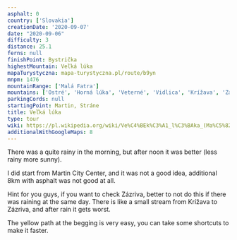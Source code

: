 ```yaml
---
asphalt: 0
country: ['Slovakia']
creationDate: '2020-09-07'
date: "2020-09-06"
difficulty: 3
distance: 25.1
ferns: null
finishPoint: Bystrička
highestMountain: Veľká lúka
mapaTurystyczna: mapa-turystyczna.pl/route/b9yn
mnpm: 1476
mountainRange: ['Malá Fatra']
mountains: ['Ostré', 'Horná lúka', 'Veterné', 'Vidlica', 'Krížava', 'Zázriva']
parkingCords: null
startingPoint: Martin, Stráne
title: Veľká lúka
type: tour
wiki: https://pl.wikipedia.org/wiki/Ve%C4%BEk%C3%A1_l%C3%BAka_(Ma%C5%82a_Fatra)
additionalWithGoogleMaps: 8
---
```


There was a quite rainy in the morning, but after noon it was better (less rainy more sunny).

I did start from Martin City Center, and it was not a good idea, additional 8km with asphalt was not good at all.

Hint for you guys, if you want to check Zázriva, better to not do this if there was raining at the same day. There is like a small stream from Krížava to Zázriva, and after rain it gets worst.

The yellow path at the begging is very easy, you can take some shortcuts to make it faster.

